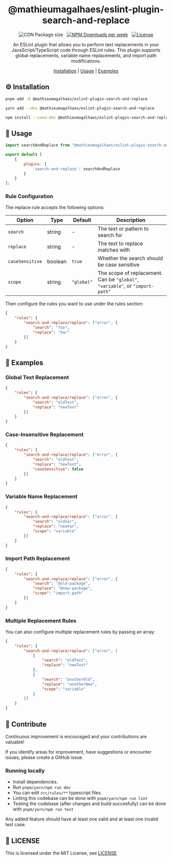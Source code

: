 <h1 align="center">@mathieumagalhaes/eslint-plugin-search-and-replace</h1>

<p align="center">
  <img alt="CDN Package size" src="https://img.shields.io/npm/unpacked-size/@mathieumagalhaes/eslint-plugin-search-and-replace">
  &nbsp;
  <a href="https://www.npmjs.com/package/@mathieumagalhaes/eslint-plugin-search-and-replace"><img alt="NPM Downloads per week" src="https://img.shields.io/npm/dw/@mathieumagalhaes/eslint-plugin-search-and-replace"></a>
  &nbsp;
  <a href="https://github.com/mathieumagalhaes/eslint-plugin-search-and-replace/LICENSE.md"><img alt="License" src="https://img.shields.io/github/license/mathieumagalhaes/eslint-plugin-search-and-replace"></a>
</p>

<p align="center">
An ESLint plugin that allows you to perform text replacements in your JavaScript/TypeScript code through ESLint rules. This plugin supports global replacements, variable name replacements, and import path modifications.
</p>

<p align="center">
 <a href="#installation">Installation</a> |
 <a href="#usage">Usage</a> |
 <a href="#examples">Examples</a>
</p>

## ⚙️ Installation

```bash
pnpm add -D @mathieumagalhaes/eslint-plugin-search-and-replace
```

```bash
yarn add --dev @mathieumagalhaes/eslint-plugin-search-and-replace
```

```bash
npm install --save-dev @mathieumagalhaes/eslint-plugin-search-and-replace
```

## 🔧 Usage

```js
import searchAndReplace from "@mathieumagalhaes/eslint-plugin-search-and-replace";

export default [
    {
        plugins: {
            'search-and-replace': searchAndReplace
        }
    }
];
```

### Rule Configuration

The replace rule accepts the following options:

| Option | Type | Default | Description |
|--------|------|---------|-------------|
| `search` | string | - | The text or pattern to search for |
| `replace` | string | - | The text to replace matches with |
| `caseSensitive` | boolean | `true` | Whether the search should be case sensitive |
| `scope` | string | `"global"` | The scope of replacement. Can be `"global"`, `"variable"`, or `"import-path"` |

Then configure the rules you want to use under the rules section:

```json
{
    "rules": {
        "search-and-replace/replace": ["error", {
            "search": "foo",
            "replace": "bar"
        }]
    }
}
```

## 🔧 Examples

### Global Text Replacement

```json
{
    "rules": {
        "search-and-replace/replace": ["error", {
            "search": "oldText",
            "replace": "newText"
        }]
    }
}
```

### Case-Insensitive Replacement

```json
{
    "rules": {
        "search-and-replace/replace": ["error", {
            "search": "oldtext",
            "replace": "newText",
            "caseSensitive": false
        }]
    }
}
```

### Variable Name Replacement

```json
{
    "rules": {
        "search-and-replace/replace": ["error", {
            "search": "oldVar",
            "replace": "newVar",
            "scope": "variable"
        }]
    }
}
```

### Import Path Replacement

```json
{
    "rules": {
        "search-and-replace/replace": ["error", {
            "search": "@old-package",
            "replace": "@new-package",
            "scope": "import-path"
        }]
    }
}
```

### Multiple Replacement Rules

You can also configure multiple replacement rules by passing an array:

```json
{
    "rules": {
        "search-and-replace/replace": ["error", [
            {
                "search": "oldText",
                "replace": "newText"
            },
            {
                "search": "anotherOld",
                "replace": "anotherNew",
                "scope": "variable"
            }
        ]]
    }
}
```

## 🤝 Contribute
Continuous improvement is encouraged and your contributions are valuable!

If you identify areas for improvement, have suggestions or encounter issues, please create a GitHub issue.

### Running locally

- Install dependencies.<br>
- Run `pnpm/yarn/npm run dev`
- You can edit `src/rules/**` typescript files.<br>
- Linting this codebase can be done with `pnpm/yarn/npm run lint`<br>
- Testing the codebase (after changes and build succesfully) can be done with `pnpm/yarn/npm run test`<br>

Any added feature should have at least one valid and at least one invalid test case.

## 📜 LICENSE

This is licensed under the MIT License, see [LICENSE](./LICENSE.md)
